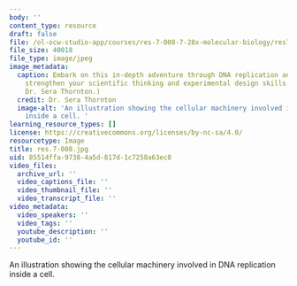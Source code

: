 ```yaml
---
body: ''
content_type: resource
draft: false
file: /ol-ocw-studio-app/courses/res-7-008-7-28x-molecular-biology/res7-008.jpg
file_size: 40018
file_type: image/jpeg
image_metadata:
  caption: Embark on this in-depth adventure through DNA replication and repair to
    strengthen your scientific thinking and experimental design skills. (Image by
    Dr. Sera Thornton.)
  credit: Dr. Sera Thornton
  image-alt: 'An illustration showing the cellular machinery involved in DNA replication
    inside a cell. '
learning_resource_types: []
license: https://creativecommons.org/licenses/by-nc-sa/4.0/
resourcetype: Image
title: res.7-008.jpg
uid: 85514ffa-9738-4a5d-817d-1c7258a63ec8
video_files:
  archive_url: ''
  video_captions_file: ''
  video_thumbnail_file: ''
  video_transcript_file: ''
video_metadata:
  video_speakers: ''
  video_tags: ''
  youtube_description: ''
  youtube_id: ''
---
```

An illustration showing the cellular machinery involved in DNA replication inside a cell.